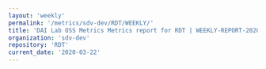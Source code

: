 ```yaml
---
layout: 'weekly'
permalink: '/metrics/sdv-dev/RDT/WEEKLY/'
title: 'DAI Lab OSS Metrics Metrics report for RDT | WEEKLY-REPORT-2020-03-22'
organization: 'sdv-dev'
repository: 'RDT'
current_date: '2020-03-22'
---
```

